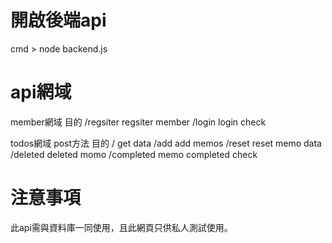 # 開啟後端api
cmd > node backend.js

# api網域
member網域  目的
/regsiter   regsiter member
/login      login check

todos網域
post方法    目的
/           get data
/add        add memos
/reset      reset memo data
/deleted    deleted momo
/completed  memo completed check

# 注意事項
此api需與資料庫一同使用，且此網頁只供私人測試使用。
